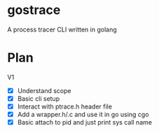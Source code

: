 # gostrace

A process tracer CLI written in golang

# Plan
 
V1
 - [x] Understand scope
 - [x] Basic cli setup
 - [x] Interact with ptrace.h header file 
 - [x] Add a wrapper.h/.c and use it in go using cgo
 - [x] Basic attach to pid and just print sys call name
